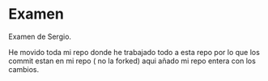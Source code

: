 # Examen
Examen de Sergio.

He movido toda mi repo donde he trabajado todo a esta repo por lo que los commit estan en mi repo ( no la forked) aqui añado mi repo entera con los cambios.